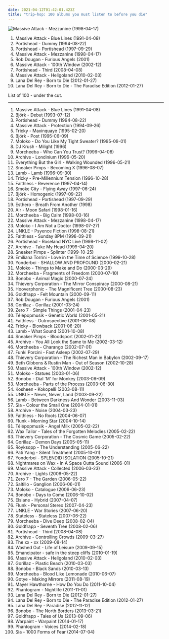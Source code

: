 ```yaml
---
date: 2021-04-12T01:42:01.423Z
title: "trip-hop: 100 albums you must listen to before you die"
---
```

![Massive Attack - Mezzanine (1998-04-17)](http://coverartarchive.org/release/ca5504e8-71e0-4718-bfe5-a23bd98bc63b/2461165502-500.jpg "Massive Attack - Mezzanine (1998-04-17)")
<ol class="albums">
<li data-cover="http://coverartarchive.org/release/9a27363a-f565-33a3-bb1c-c55b5d24db84/2461231103-500.jpg" data-tags="trip-hop" role="button">Massive Attack - Blue Lines (1991-04-08)</li>
<li data-cover="http://coverartarchive.org/release/87888070-1b25-4830-aebc-dee490058b74/2550628489-500.jpg" data-tags="trip-hop" role="button">Portishead - Dummy (1994-08-22)</li>
<li data-cover="http://coverartarchive.org/release/1949ef16-3494-4e8d-8063-6dd230a46748/21019193322-500.jpg" data-tags="trip-hop" role="button">Portishead - Portishead (1997-09-29)</li>
<li data-cover="http://coverartarchive.org/release/ca5504e8-71e0-4718-bfe5-a23bd98bc63b/2461165502-500.jpg" data-tags="trip-hop" role="button">Massive Attack - Mezzanine (1998-04-17)</li>
<li data-cover="https://img.discogs.com/isniMsRL2XRq3oPsM1fVA2xo7Vk=/fit-in/600x601/filters:strip_icc():format(jpeg):mode_rgb():quality(90)/discogs-images/R-65770-1454768663-3762.jpeg.jpg" data-tags="electronic, trip-hop" role="button">Rob Dougan - Furious Angels (2001)</li>
<li data-cover="http://coverartarchive.org/release/715db53a-e261-3ea1-af6d-f502201a3549/3490018723-500.jpg" data-tags="trip-hop" role="button">Massive Attack - 100th Window (2002-12)</li>
<li data-cover="https://img.discogs.com/TpNNXxoWE3RgXVV8X0NzByleZVg=/fit-in/600x580/filters:strip_icc():format(jpeg):mode_rgb():quality(90)/discogs-images/R-1402425-1279007160.jpeg.jpg" data-tags="trip-hop" role="button">Portishead - Third (2008-04-08)</li>
<li data-cover="http://coverartarchive.org/release/c5646767-1459-424e-8fc9-798e6932d4dd/1235399189-500.jpg" data-tags="trip-hop" role="button">Massive Attack - Heligoland (2010-02-03)</li>
<li data-cover="http://coverartarchive.org/release/c98842dc-f272-4716-b59e-0b706e844836/28024609400-500.jpg" data-tags="baroque pop, trip-hop, alternative" role="button">Lana Del Rey - Born to Die (2012-01-27)</li>
<li data-cover="http://coverartarchive.org/release/d2ee5e04-e4f2-4c1e-92f1-89723aa51370/28023085962-500.jpg" data-tags="baroque pop, trip hop, dream pop, trip-hop, indie pop, female vocalists" role="button">Lana Del Rey - Born to Die - The Paradise Edition (2012-01-27)</li>
</ol>
List of 100 - under the cut.
<!-- more -->

_________________

<ol class="albums">
<li data-cover="http://coverartarchive.org/release/9a27363a-f565-33a3-bb1c-c55b5d24db84/2461231103-500.jpg" data-tags="trip-hop" role="button">
Massive Attack - Blue Lines (1991-04-08)
</li>
<li data-cover="http://coverartarchive.org/release/3945b500-1e03-3060-89a2-82b0938d8397/23040661690-500.jpg" data-tags="electronic, alternative" role="button">
Björk - Debut (1993-07-12)
</li>
<li data-cover="http://coverartarchive.org/release/87888070-1b25-4830-aebc-dee490058b74/2550628489-500.jpg" data-tags="trip-hop" role="button">
Portishead - Dummy (1994-08-22)
</li>
<li data-cover="https://img.discogs.com/bx-RVYzAV6uo5wGyRvpaBLNhM3Y=/fit-in/600x594/filters:strip_icc():format(jpeg):mode_rgb():quality(90)/discogs-images/R-2290435-1562913784-7220.jpeg.jpg" data-tags="trip-hop" role="button">
Massive Attack - Protection (1994-09-26)
</li>
<li data-cover="http://coverartarchive.org/release/a2780fb0-8280-3b8e-9159-81613d63f71d/1936069114-500.jpg" data-tags="trip-hop" role="button">
Tricky - Maxinquaye (1995-02-20)
</li>
<li data-cover="https://img.discogs.com/c79jKT7D51ChaH4zgcVBMAbjRGg=/fit-in/600x538/filters:strip_icc():format(jpeg):mode_rgb():quality(90)/discogs-images/R-1410907-1281931688.jpeg.jpg" data-tags="electronic, alternative" role="button">
Björk - Post (1995-06-09)
</li>
<li data-cover="https://img.discogs.com/P1aDkYbPs3UCngSPoP-eOqSMKeQ=/fit-in/600x589/filters:strip_icc():format(jpeg):mode_rgb():quality(90)/discogs-images/R-11221028-1512156805-2715.gif.jpg" data-tags="trip-hop, electronic" role="button">
Moloko - Do You Like My Tight Sweater? (1995-09-01)
</li>
<li data-cover="http://coverartarchive.org/release/610f72fa-ff57-3414-b390-5852f2a6a397/27376932322-500.jpg" data-tags="electronic, trip-hop, chilled" role="button">
DJ Krush - Milight (1996)
</li>
<li data-cover="http://coverartarchive.org/release/9db51cd6-38f6-3b42-8ad5-559963d68f35/4221404915-500.jpg" data-tags="trip-hop" role="button">
Morcheeba - Who Can You Trust? (1996-04-08)
</li>
<li data-cover="http://coverartarchive.org/release/92170779-0baf-31f4-930d-8213c7462eac/3435477482-500.jpg" data-tags="trip-hop" role="button">
Archive - Londinium (1996-05-20)
</li>
<li data-cover="http://coverartarchive.org/release/2bb1f14a-893d-3392-839e-79838118213c/6557357686-500.jpg" data-tags="trip-hop, electronic, 90s" role="button">
Everything But the Girl - Walking Wounded (1996-05-21)
</li>
<li data-cover="http://coverartarchive.org/release/35d9659d-b728-3241-a9d9-c454b71bcff3/14779102078-500.jpg" data-tags="trip-hop" role="button">
Sneaker Pimps - Becoming X (1996-08-07)
</li>
<li data-cover="http://coverartarchive.org/release/4172b52f-6e74-4182-a101-7eac30f3bf55/2542250052-500.jpg" data-tags="trip-hop" role="button">
Lamb - Lamb (1996-09-30)
</li>
<li data-cover="http://coverartarchive.org/release/4b994ee5-38c4-4fab-bc77-83fd172a3807/4890594100-500.jpg" data-tags="trip-hop" role="button">
Tricky - Pre-Millennium Tension (1996-10-28)
</li>
<li data-cover="https://img.discogs.com/_9l6Fr6Fj84deZKo7mrWWtHQA_4=/fit-in/600x600/filters:strip_icc():format(jpeg):mode_rgb():quality(90)/discogs-images/R-1689740-1294259278.jpeg.jpg" data-tags="electronic, trip-hop" role="button">
Faithless - Reverence (1997-04-14)
</li>
<li data-cover="http://coverartarchive.org/release/a80dbd7d-3841-4d87-acda-58b53eb47028/5969394312-500.jpg" data-tags="chillout, trip-hop, downtempo" role="button">
Smoke City - Flying Away (1997-06-24)
</li>
<li data-cover="http://coverartarchive.org/release/7a2ad97a-55e9-48a4-953b-45ddc10f7f0f/3778603775-500.jpg" data-tags="electronic, alternative" role="button">
Björk - Homogenic (1997-09-22)
</li>
<li data-cover="http://coverartarchive.org/release/1949ef16-3494-4e8d-8063-6dd230a46748/21019193322-500.jpg" data-tags="trip-hop" role="button">
Portishead - Portishead (1997-09-29)
</li>
<li data-cover="https://img.discogs.com/XMY4ZtiuNErL1mPBnUuOi4CiN6g=/fit-in/600x600/filters:strip_icc():format(jpeg):mode_rgb():quality(90)/discogs-images/R-13711-1180502340.jpeg.jpg" data-tags="trip-hop" role="button">
Esthero - Breath From Another (1998)
</li>
<li data-cover="http://coverartarchive.org/release/4c55906c-349b-362d-922e-956762912b42/1257682386-500.jpg" data-tags="electronic, chillout" role="button">
Air - Moon Safari (1998-01-16)
</li>
<li data-cover="http://coverartarchive.org/release/0c0f9ff9-0b07-4d12-8978-6522601eca9d/2328143152-500.jpg" data-tags="trip-hop" role="button">
Morcheeba - Big Calm (1998-03-16)
</li>
<li data-cover="http://coverartarchive.org/release/ca5504e8-71e0-4718-bfe5-a23bd98bc63b/2461165502-500.jpg" data-tags="trip-hop" role="button">
Massive Attack - Mezzanine (1998-04-17)
</li>
<li data-cover="http://coverartarchive.org/release/994207cd-403e-3d5f-9149-1299390545ae/16038719610-500.jpg" data-tags="trip-hop, electronic" role="button">
Moloko - I Am Not a Doctor (1998-07-27)
</li>
<li data-cover="https://img.discogs.com/Kbzc-pUTQrxLWHcbM20uuukPyfg=/fit-in/600x604/filters:strip_icc():format(jpeg):mode_rgb():quality(90)/discogs-images/R-1071075-1189923687.jpeg.jpg" data-tags="trip-hop" role="button">
UNKLE - Psyence Fiction (1998-08-21)
</li>
<li data-cover="http://coverartarchive.org/release/768bb870-b958-49e9-a87b-a695b67aec1b/14288438323-500.jpg" data-tags="electronic, faithless" role="button">
Faithless - Sunday 8PM (1998-09-21)
</li>
<li data-cover="http://coverartarchive.org/release/b9d8f801-2d64-3f82-b238-a44bb333851a/7332788785-500.jpg" data-tags="trip-hop" role="button">
Portishead - Roseland NYC Live (1998-11-02)
</li>
<li data-cover="http://coverartarchive.org/release/c71ece7f-abc4-460d-8ab3-efb25bc64b94/15909498814-500.jpg" data-tags="trip-hop" role="button">
Archive - Take My Head (1999-04-20)
</li>
<li data-cover="http://coverartarchive.org/release/7888bab9-8d78-4838-bd79-ddff8e6f4f51/5539916130-500.jpg" data-tags="trip-hop" role="button">
Sneaker Pimps - Splinter (1999-10-25)
</li>
<li data-cover="http://coverartarchive.org/release/4086fb2d-8bae-4d8e-9557-30b84f10755f/19988749407-500.jpg" data-tags="indie, pop, female vocalists, singer-songwriter, trip hop" role="button">
Emilíana Torrini - Love in the Time of Science (1999-10-28)
</li>
<li data-cover="https://img.discogs.com/NiFbO-hHjl2mmKr0Fa_Pl3sVLkY=/fit-in/600x598/filters:strip_icc():format(jpeg):mode_rgb():quality(90)/discogs-images/R-3083-1167766285.jpeg.jpg" data-tags="trip-hop, downtempo, electronic" role="button">
Yonderboi - SHALLOW AND PROFOUND (2000-02-21)
</li>
<li data-cover="http://coverartarchive.org/release/cb2f7805-4bed-329f-ac6a-f997548b64c8/16909148808-500.jpg" data-tags="electronic, trip-hop" role="button">
Moloko - Things to Make and Do (2000-03-29)
</li>
<li data-cover="http://coverartarchive.org/release/cb385717-9392-414f-b271-534663cad5b1/5258564363-500.jpg" data-tags="trip-hop, electronic, downtempo" role="button">
Morcheeba - Fragments of Freedom (2000-07-10)
</li>
<li data-cover="http://coverartarchive.org/release/040fccf3-f78e-40ff-8584-dcb022f539e7/3516392955-500.jpg" data-tags="downtempo, trip-hop" role="button">
Bonobo - Animal Magic (2000-07-24)
</li>
<li data-cover="https://img.discogs.com/g3vi5x1JYbjTD8eb51HI2FpxOxo=/fit-in/600x596/filters:strip_icc():format(jpeg):mode_rgb():quality(90)/discogs-images/R-13764-1334923424.jpeg.jpg" data-tags="chillout, trip-hop, downtempo" role="button">
Thievery Corporation - The Mirror Conspiracy (2000-08-21)
</li>
<li data-cover="http://coverartarchive.org/release/6d2317a8-c9f5-413e-a154-5690a4a0d4fd/25350299399-500.jpg" data-tags="trip-hop" role="button">
Hooverphonic - The Magnificent Tree (2000-08-23)
</li>
<li data-cover="http://coverartarchive.org/release/a9c71b51-ad11-436e-b759-9f23c324433a/5128575556-500.jpg" data-tags="trip-hop, electronic" role="button">
Goldfrapp - Felt Mountain (2000-09-11)
</li>
<li data-cover="https://img.discogs.com/isniMsRL2XRq3oPsM1fVA2xo7Vk=/fit-in/600x601/filters:strip_icc():format(jpeg):mode_rgb():quality(90)/discogs-images/R-65770-1454768663-3762.jpeg.jpg" data-tags="electronic, trip-hop" role="button">
Rob Dougan - Furious Angels (2001)
</li>
<li data-cover="http://coverartarchive.org/release/910cdb82-4237-4a10-a6f3-7795d6f297e6/3778768750-500.jpg" data-tags="alternative, electronic" role="button">
Gorillaz - Gorillaz (2001-03-24)
</li>
<li data-cover="http://coverartarchive.org/release/492ba46b-0c4b-48c6-8dae-162058dc95e9/12184142601-500.jpg" data-tags="chillout, downtempo" role="button">
Zero 7 - Simple Things (2001-04-23)
</li>
<li data-cover="http://coverartarchive.org/release/51622cb0-251f-4cf8-8e1c-79a27c340e24/4049466485-500.jpg" data-tags="electronic, chillout, downtempo, trip-hop" role="button">
Télépopmusik - Genetic World (2001-05-21)
</li>
<li data-cover="http://coverartarchive.org/release/86064722-1df6-3ade-ae5f-30cb7542c7a9/28689862312-500.jpg" data-tags="electronic" role="button">
Faithless - Outrospective (2001-06-08)
</li>
<li data-cover="https://img.discogs.com/PGUuH0Vf9pSYFpNUt1bjQ_iyT6k=/fit-in/508x500/filters:strip_icc():format(jpeg):mode_rgb():quality(90)/discogs-images/R-2252237-1342980339-4303.jpeg.jpg" data-tags="trip-hop" role="button">
Tricky - Blowback (2001-06-20)
</li>
<li data-cover="http://coverartarchive.org/release/e0e5d44b-6995-320f-8fdc-8eaf0a0b90e4/8432483528-500.jpg" data-tags="trip-hop" role="button">
Lamb - What Sound (2001-10-08)
</li>
<li data-cover="https://img.discogs.com/lU8JOpVOHgwTfqSW8uc0IhKzrUM=/fit-in/553x482/filters:strip_icc():format(jpeg):mode_rgb():quality(90)/discogs-images/R-1290388-1206828056.jpeg.jpg" data-tags="trip-hop" role="button">
Sneaker Pimps - Bloodsport (2002-01-22)
</li>
<li data-cover="http://coverartarchive.org/release/7c620cc8-b21f-4a9a-aade-236d952362ab/9476189376-500.jpg" data-tags="trip-hop" role="button">
Archive - You All Look the Same to Me (2002-03-12)
</li>
<li data-cover="https://img.discogs.com/aZ43XFv17lKf2kNgfR7SQWhQRjA=/fit-in/586x600/filters:strip_icc():format(jpeg):mode_rgb():quality(90)/discogs-images/R-1690290-1505163356-4965.jpeg.jpg" data-tags="trip-hop, downtempo" role="button">
Morcheeba - Charango (2002-07-01)
</li>
<li data-cover="https://img.discogs.com/-eztj5rULDJYO9PrCwUW7fv1ooM=/fit-in/500x500/filters:strip_icc():format(jpeg):mode_rgb():quality(90)/discogs-images/R-82803-1124377382.jpg.jpg" data-tags="trip-hop, downtempo" role="button">
Funki Porcini - Fast Asleep (2002-07-29)
</li>
<li data-cover="http://coverartarchive.org/release/1770ef1b-d12b-4b23-b594-a3d471c3d600/8933157864-500.jpg" data-tags="chillout, downtempo, lounge" role="button">
Thievery Corporation - The Richest Man in Babylon (2002-09-17)
</li>
<li data-cover="http://coverartarchive.org/release/d6dfec82-bdcc-4e05-9d8e-7666f9e74c0b/14023327941-500.jpg" data-tags="female vocalists, trip-hop" role="button">
Beth Gibbons & Rustin Man - Out of Season (2002-10-28)
</li>
<li data-cover="http://coverartarchive.org/release/715db53a-e261-3ea1-af6d-f502201a3549/3490018723-500.jpg" data-tags="trip-hop" role="button">
Massive Attack - 100th Window (2002-12)
</li>
<li data-cover="http://coverartarchive.org/release/d1e2c91c-a52f-4d06-8638-c2dea9e7e154/15265703897-500.jpg" data-tags="electronic, trip-hop" role="button">
Moloko - Statues (2003-01-06)
</li>
<li data-cover="http://coverartarchive.org/release/1cabe5e4-bdef-44b6-9977-934ed3c778a2/21974193733-500.jpg" data-tags="downtempo" role="button">
Bonobo - Dial 'M' for Monkey (2003-06-09)
</li>
<li data-cover="http://coverartarchive.org/release/e0cd2528-ed2e-3f74-bcda-8c7e97e9f221/21326685665-500.jpg" data-tags="chillout, trip-hop, morcheeba" role="button">
Morcheeba - Parts of the Process (2003-06-30)
</li>
<li data-cover="http://coverartarchive.org/release/0b41ec2e-083a-3b56-ac79-88ecce303214/14359156369-500.jpg" data-tags="electronic, trip-hop" role="button">
Kosheen - Kokopelli (2003-08-11)
</li>
<li data-cover="http://coverartarchive.org/release/65ae7726-7129-4456-ac20-e3e0e84e1f05/26300515610-500.jpg" data-tags="trip-hop" role="button">
UNKLE - Never, Never, Land (2003-09-22)
</li>
<li data-cover="http://coverartarchive.org/release/b2b78290-b041-4cdb-8355-7f8090ff7485/21687038310-500.jpg" data-tags="trip-hop" role="button">
Lamb - Between Darkness And Wonder (2003-11-03)
</li>
<li data-cover="http://coverartarchive.org/release/6ca7f4c7-e62c-4bc6-97cd-04b25f90b512/8250118267-500.jpg" data-tags="chillout, sia, female vocalists" role="button">
Sia - Colour the Small One (2004-01-01)
</li>
<li data-cover="http://coverartarchive.org/release/096bfa52-c298-4a55-a663-ce2da11448ba/28674249434-500.jpg" data-tags="trip-hop" role="button">
Archive - Noise (2004-03-23)
</li>
<li data-cover="http://coverartarchive.org/release/2cb4445f-89dc-3d9c-aed3-492ab8607a1e/12144097523-500.jpg" data-tags="electronic, trip-hop" role="button">
Faithless - No Roots (2004-06-07)
</li>
<li data-cover="http://coverartarchive.org/release/7b61a0be-2648-4157-8248-135d3c2772d6/7851637035-500.jpg" data-tags="chillout" role="button">
Flunk - Morning Star (2004-10-14)
</li>
<li data-cover="http://coverartarchive.org/release/90e011e2-1a3b-483c-9684-355601689c0f/8050276606-500.jpg" data-tags="trip-hop, electronic, chillout, electronica" role="button">
Télépopmusik - Angel Milk (2005-02-22)
</li>
<li data-cover="http://coverartarchive.org/release/08b99cb1-7769-472c-a908-496fd3b7a76d/2220650980-500.jpg" data-tags="electronic, turntablism, trip-hop" role="button">
Wax Tailor - Tales of the Forgotten Melodies (2005-02-22)
</li>
<li data-cover="http://coverartarchive.org/release/91af6753-4ef5-46b3-9fed-f51f1af23302/3974894022-500.jpg" data-tags="downtempo" role="button">
Thievery Corporation - The Cosmic Game (2005-02-22)
</li>
<li data-cover="http://coverartarchive.org/release/ad0a377b-6c7c-30ff-921d-a47edae073e2/6436408454-500.jpg" data-tags="alternative, electronic" role="button">
Gorillaz - Demon Days (2005-05-11)
</li>
<li data-cover="http://coverartarchive.org/release/1a4c78f8-ec49-30cb-97ee-cf64a95d0e12/4483613510-500.jpg" data-tags="electronic" role="button">
Röyksopp - The Understanding (2005-06-22)
</li>
<li data-cover="https://img.discogs.com/wGPXjhM9s0n64Jl-9DR16diSS8Y=/fit-in/600x589/filters:strip_icc():format(jpeg):mode_rgb():quality(90)/discogs-images/R-887196-1178185061.jpeg.jpg" data-tags="trip-hop" role="button">
Pati Yang - Silent Treatment (2005-10-01)
</li>
<li data-cover="http://coverartarchive.org/release/4f59c5f9-10f2-4a7e-bbad-1a9ba66cfd58/26309277066-500.jpg" data-tags="trip-hop, downtempo" role="button">
Yonderboi - SPLENDID ISOLATION (2005-10-21)
</li>
<li data-cover="http://coverartarchive.org/release/ae6389a7-cd8c-3e62-8db1-1b9a9e6e27b9/4394479901-500.jpg" data-tags="downtempo, chillout" role="button">
Nightmares on Wax - In A Space Outta Sound (2006-01)
</li>
<li data-cover="http://coverartarchive.org/release/4447a8b7-439c-434e-9937-34231d4eb7cd/3840466846-500.jpg" data-tags="trip-hop" role="button">
Massive Attack - Collected (2006-03-23)
</li>
<li data-cover="http://coverartarchive.org/release/691334cc-d563-4ed8-aac0-0842e75af86f/918538186-500.jpg" data-tags="electronic, trip-hop" role="button">
Archive - Lights (2006-05-22)
</li>
<li data-cover="https://via.placeholder.com/450" data-tags="chillout" role="button">
Zero 7 - The Garden (2006-05-22)
</li>
<li data-cover="https://img.discogs.com/YKBuZi5tKmnnPPk83hQMeRvvsis=/fit-in/600x600/filters:strip_icc():format(jpeg):mode_rgb():quality(90)/discogs-images/R-654304-1170195233.jpeg.jpg" data-tags="trip-hop, downtempo" role="button">
Saltillo - Ganglion (2006-06-01)
</li>
<li data-cover="http://coverartarchive.org/release/0526cd89-0e9f-4fd1-bf29-c349091396f4/15207616068-500.jpg" data-tags="electronic, trip-hop, female vocalists" role="button">
Moloko - Catalogue (2006-06-23)
</li>
<li data-cover="http://coverartarchive.org/release/6e99b4b6-42ca-4187-8249-68edaed60fe5/10340005308-500.jpg" data-tags="electronic, downtempo, trip-hop, chillout" role="button">
Bonobo - Days to Come (2006-10-02)
</li>
<li data-cover="http://coverartarchive.org/release/5a2161b8-0ce9-4452-812e-94d0b40d2c01/15293691504-500.jpg" data-tags="trip-hop" role="button">
Elsiane - Hybrid (2007-04-07)
</li>
<li data-cover="http://coverartarchive.org/release/bcc7d391-9e77-437a-b207-afa30629da3a/2501588189-500.jpg" data-tags="trip-hop, downtempo" role="button">
Flunk - Personal Stereo (2007-04-23)
</li>
<li data-cover="http://coverartarchive.org/release/176834c5-0a32-31b1-aa5e-ada3037202e5/22417025585-500.jpg" data-tags="trip-hop, electronic" role="button">
UNKLE - War Stories (2007-06-20)
</li>
<li data-cover="http://coverartarchive.org/release/3e23b9fc-89c4-48c4-b1d3-bd26122c628d/11720822356-500.jpg" data-tags="trip-hop, electronic" role="button">
Stateless - Stateless (2007-06-22)
</li>
<li data-cover="http://coverartarchive.org/release/a188e6af-c574-4702-972d-1942eeb9cf8b/4196199949-500.jpg" data-tags="trip-hop" role="button">
Morcheeba - Dive Deep (2008-02-04)
</li>
<li data-cover="https://img.discogs.com/73mAPAbvKt1kGGKSDvi5DG3ow9k=/fit-in/600x595/filters:strip_icc():format(jpeg):mode_rgb():quality(90)/discogs-images/R-7625635-1445709296-7336.jpeg.jpg" data-tags="female vocalists, downtempo, trip-hop" role="button">
Goldfrapp - Seventh Tree (2008-02-06)
</li>
<li data-cover="https://img.discogs.com/TpNNXxoWE3RgXVV8X0NzByleZVg=/fit-in/600x580/filters:strip_icc():format(jpeg):mode_rgb():quality(90)/discogs-images/R-1402425-1279007160.jpeg.jpg" data-tags="trip-hop" role="button">
Portishead - Third (2008-04-08)
</li>
<li data-cover="https://img.discogs.com/Ij9_-V2V66TXYTqAltb6FwGbUuE=/fit-in/600x540/filters:strip_icc():format(jpeg):mode_rgb():quality(90)/discogs-images/R-993183-1505176615-6453.jpeg.jpg" data-tags="trip-hop, progressive rock" role="button">
Archive - Controlling Crowds (2009-03-27)
</li>
<li data-cover="http://coverartarchive.org/release/2d9f9aac-1884-3939-a3b7-01437151e495/7167631451-500.jpg" data-tags="indie" role="button">
The xx - xx (2009-08-14)
</li>
<li data-cover="http://coverartarchive.org/release/20fc2ec8-d864-3001-8cc2-e9ed4fac11fa/12748515762-500.jpg" data-tags="chillwave" role="button">
Washed Out - Life of Leisure (2009-09-15)
</li>
<li data-cover="http://coverartarchive.org/release/47f2833f-f125-4a8c-8a10-a3fddf16c2b8/1772748552-500.jpg" data-tags="downtempo" role="button">
Emancipator - safe in the steep cliffs (2010-01-19)
</li>
<li data-cover="http://coverartarchive.org/release/c5646767-1459-424e-8fc9-798e6932d4dd/1235399189-500.jpg" data-tags="trip-hop" role="button">
Massive Attack - Heligoland (2010-02-03)
</li>
<li data-cover="http://coverartarchive.org/release/cc91709d-4a15-3d62-91e8-25a1464950fd/9935228575-500.jpg" data-tags="alternative" role="button">
Gorillaz - Plastic Beach (2010-03-03)
</li>
<li data-cover="http://coverartarchive.org/release/5cfd09c6-d8df-4a03-9811-907b2ffadbda/6194655124-500.jpg" data-tags="downtempo, trip-hop, electronic" role="button">
Bonobo - Black Sands (2010-03-13)
</li>
<li data-cover="http://coverartarchive.org/release/0d8974fc-80e2-45b0-8060-f415f5bdb75e/3765476518-500.jpg" data-tags="chillout" role="button">
Morcheeba - Blood Like Lemonade (2010-06-07)
</li>
<li data-cover="https://img.discogs.com/FJT4JjiaFBDBDCUdKj3ouXuus3M=/fit-in/293x293/filters:strip_icc():format(jpeg):mode_rgb():quality(90)/discogs-images/R-3069528-1314275965.jpeg.jpg" data-tags="indie, electronic" role="button">
Gotye - Making Mirrors (2011-08-19)
</li>
<li data-cover="http://coverartarchive.org/release/15a0d39a-586d-4b1e-94ca-953f4cabacdc/10642154772-500.jpg" data-tags="hip-hop, electronic, trip-hop, pop, soul, female vocalists, funky, neo soul, soul revival" role="button">
Mayer Hawthorne - How Do You Do (2011-10-04)
</li>
<li data-cover="http://coverartarchive.org/release/36658539-f440-4696-b80f-3365d4cac746/6164467859-500.jpg" data-tags="trip-hop, indie, experimental, indie rock, indietronica, shoegaze, dream pop, neo-psychedelia, electronic rock, newgaze, my gang 11, de cumparat" role="button">
Phantogram - Nightlife (2011-11-01)
</li>
<li data-cover="http://coverartarchive.org/release/c98842dc-f272-4716-b59e-0b706e844836/28024609400-500.jpg" data-tags="baroque pop, trip-hop, alternative" role="button">
Lana Del Rey - Born to Die (2012-01-27)
</li>
<li data-cover="http://coverartarchive.org/release/d2ee5e04-e4f2-4c1e-92f1-89723aa51370/28023085962-500.jpg" data-tags="baroque pop, trip hop, dream pop, trip-hop, indie pop, female vocalists" role="button">
Lana Del Rey - Born to Die - The Paradise Edition (2012-01-27)
</li>
<li data-cover="http://coverartarchive.org/release/d47f2080-8c2a-4f20-b81f-9dad7c2c84fc/2570423040-500.jpg" data-tags="dream pop, trip-hop, alternative" role="button">
Lana Del Rey - Paradise (2012-11-12)
</li>
<li data-cover="https://img.discogs.com/CQRfbzNYKpXll6yBUz1Ky6WKVjM=/fit-in/600x603/filters:strip_icc():format(jpeg):mode_rgb():quality(90)/discogs-images/R-4349387-1473869117-8469.jpeg.jpg" data-tags="downtempo" role="button">
Bonobo - The North Borders (2013-03-21)
</li>
<li data-cover="http://coverartarchive.org/release/6b18b30a-e578-41eb-8d3d-1ff4a6a22d9d/12859926570-500.jpg" data-tags="trip-hop, electronic, chamber pop, art pop" role="button">
Goldfrapp - Tales of Us (2013-09-06)
</li>
<li data-cover="http://coverartarchive.org/release/cbe0a818-aac1-45b4-9ca5-8f19d5666273/5966164242-500.jpg" data-tags="indie, dream pop, trip-hop, shoegaze, psychedelic rock, neo-psychedelia" role="button">
Warpaint - Warpaint (2014-01-17)
</li>
<li data-cover="http://coverartarchive.org/release/192ef3d0-9f54-426c-9485-b867c7d3798b/6482224398-500.jpg" data-tags="indie pop, trip-hop, alternative" role="button">
Phantogram - Voices (2014-02-18)
</li>
<li data-cover="http://coverartarchive.org/release/e6d7ebd8-9de1-4e94-b390-3975e603a66d/7724907354-500.jpg" data-tags="pop" role="button">
Sia - 1000 Forms of Fear (2014-07-04)
</li>
</ol>